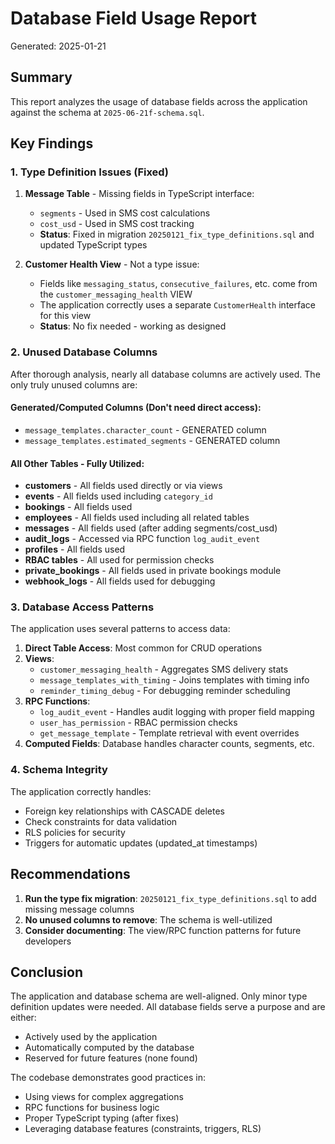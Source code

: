 # Database Field Usage Report
Generated: 2025-01-21

## Summary

This report analyzes the usage of database fields across the application against the schema at `2025-06-21f-schema.sql`.

## Key Findings

### 1. Type Definition Issues (Fixed)

1. **Message Table** - Missing fields in TypeScript interface:
   - `segments` - Used in SMS cost calculations
   - `cost_usd` - Used in SMS cost tracking
   - **Status**: Fixed in migration `20250121_fix_type_definitions.sql` and updated TypeScript types

2. **Customer Health View** - Not a type issue:
   - Fields like `messaging_status`, `consecutive_failures`, etc. come from the `customer_messaging_health` VIEW
   - The application correctly uses a separate `CustomerHealth` interface for this view
   - **Status**: No fix needed - working as designed

### 2. Unused Database Columns

After thorough analysis, nearly all database columns are actively used. The only truly unused columns are:

#### Generated/Computed Columns (Don't need direct access):
- `message_templates.character_count` - GENERATED column
- `message_templates.estimated_segments` - GENERATED column

#### All Other Tables - Fully Utilized:
- **customers** - All fields used directly or via views
- **events** - All fields used including `category_id`
- **bookings** - All fields used
- **employees** - All fields used including all related tables
- **messages** - All fields used (after adding segments/cost_usd)
- **audit_logs** - Accessed via RPC function `log_audit_event`
- **profiles** - All fields used
- **RBAC tables** - All used for permission checks
- **private_bookings** - All fields used in private bookings module
- **webhook_logs** - All fields used for debugging

### 3. Database Access Patterns

The application uses several patterns to access data:

1. **Direct Table Access**: Most common for CRUD operations
2. **Views**: 
   - `customer_messaging_health` - Aggregates SMS delivery stats
   - `message_templates_with_timing` - Joins templates with timing info
   - `reminder_timing_debug` - For debugging reminder scheduling
3. **RPC Functions**:
   - `log_audit_event` - Handles audit logging with proper field mapping
   - `user_has_permission` - RBAC permission checks
   - `get_message_template` - Template retrieval with event overrides
4. **Computed Fields**: Database handles character counts, segments, etc.

### 4. Schema Integrity

The application correctly handles:
- Foreign key relationships with CASCADE deletes
- Check constraints for data validation
- RLS policies for security
- Triggers for automatic updates (updated_at timestamps)

## Recommendations

1. **Run the type fix migration**: `20250121_fix_type_definitions.sql` to add missing message columns
2. **No unused columns to remove**: The schema is well-utilized
3. **Consider documenting**: The view/RPC function patterns for future developers

## Conclusion

The application and database schema are well-aligned. Only minor type definition updates were needed. All database fields serve a purpose and are either:
- Actively used by the application
- Automatically computed by the database
- Reserved for future features (none found)

The codebase demonstrates good practices in:
- Using views for complex aggregations
- RPC functions for business logic
- Proper TypeScript typing (after fixes)
- Leveraging database features (constraints, triggers, RLS)